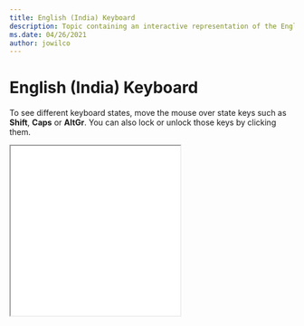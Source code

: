```yaml
--- 
title: English (India) Keyboard 
description: Topic containing an interactive representation of the English (India) Keyboard 
ms.date: 04/26/2021 
author: jowilco 
--- 
```

 
# English (India) Keyboard 
 
To see different keyboard states, move the mouse over state keys such as **Shift**, **Caps** or **AltGr**. You can also lock or unlock those keys by clicking them. 
 
<iframe src="kbdinen.html" height="300"></iframe> 
